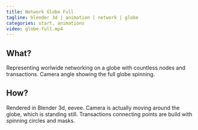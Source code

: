```yaml
---
title: Network Globe Full
tagline: blender 3d | animation | network | globe
categories: start, animations 
video: globe-full.mp4
---
```


## What?

Representing worlwide networking on a globe with countless nodes and transactions. Camera angle showing the full globe spinning.

## How?

Rendered in Blender 3d, eevee. Camera is actually moving around the globe, which is standing still. Transactions connecting points are build with spinning circles and masks.